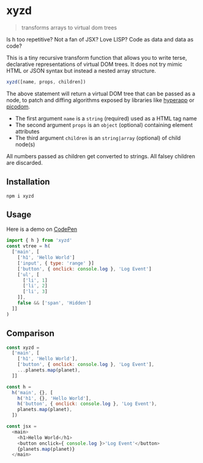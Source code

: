 # xyzd
> transforms arrays to virtual dom trees

Is h too repetitive? Not a fan of JSX? Love LISP? Code as data and data as code?

This is a tiny recursive transform function that allows you to write terse, declarative representations of virtual DOM trees. It does not try mimic HTML or JSON syntax but instead a nested array structure.

```js
xyzd([name, props, children])
```

The above statement will return a virtual DOM tree that can be passed as a node, to patch and diffing algorithms exposed by libraries like [hyperapp](https://github.com/hyperapp/hyperapp) or [picodom](https://github.com/picodom/picodom).

- The first argument `name` is a `string` (required) used as a HTML tag name
- The second argument `props` is an `object` (optional) containing element attributes
- The third argument `children` is an `string|array` (optional) of child node(s)

All numbers passed as children get converted to strings. All falsey children are discarded.

## Installation

```
npm i xyzd
```

## Usage

Here is a demo on [CodePen](https://codepen.io/lukejacksonn/pen/BJvXvg?editors=0010)

```js
import { h } from 'xyzd'
const vtree = h(
  ['main', [
    ['h1', 'Hello World']
    ['input', { type: 'range' }]
    ['button', { onclick: console.log }, 'Log Event']
    ['ul', [
      ['li', 1]
      ['li', 2]
      ['li', 3]
    ]],
    false && ['span', 'Hidden']
  ]]
)
```

## Comparison

```js
const xyzd =
  ['main', [
    ['h1', 'Hello World'],
    ['button', { onclick: console.log }, 'Log Event'],
    ...planets.map(planet),
  ]]
```

```js
const h =
  h('main', {}, [
    h('h1', {}, 'Hello World'],
    h('button', { onclick: console.log }, 'Log Event'),
    planets.map(planet),
  ])
```

```js
const jsx =
  <main>
    <h1>Hello World</h1>
    <button onclick={ console.log }>'Log Event'</button>
    {planets.map(planet)}
  </main>
```
